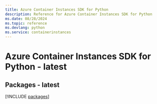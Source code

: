```yaml
---
title: Azure Container Instances SDK for Python
description: Reference for Azure Container Instances SDK for Python
ms.date: 08/28/2024
ms.topic: reference
ms.devlang: python
ms.service: containerinstances
---
```

# Azure Container Instances SDK for Python - latest
## Packages - latest
[!INCLUDE [packages](container-instances-index.md)]